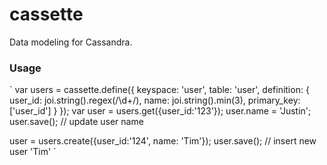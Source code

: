 cassette
========

Data modeling for Cassandra.

### Usage
`
var users = cassette.define({
    keyspace: 'user',
    table: 'user',
    definition: {
        user_id: joi.string().regex(/\d+/),
        name: joi.string().min(3),
        primary_key: ['user_id']
    }
});
var user = users.get({user_id:'123'});
user.name = 'Justin';
user.save(); // update user name

user = users.create({user_id:'124', name: 'Tim'});
user.save(); // insert new user 'Tim'
`
